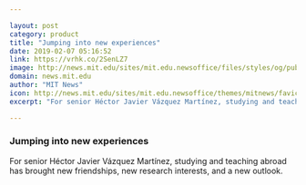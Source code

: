 ```yaml
---

layout: post
category: product
title: "Jumping into new experiences"
date: 2019-02-07 05:16:52
link: https://vrhk.co/2SenLZ7
image: http://news.mit.edu/sites/mit.edu.newsoffice/files/styles/og/public/images/2019/MIT-Martinez.jpg
domain: news.mit.edu
author: "MIT News"
icon: http://news.mit.edu/sites/mit.edu.newsoffice/themes/mitnews/favicon.ico
excerpt: "For senior Héctor Javier Vázquez Martínez, studying and teaching abroad has brought new friendships, new research interests, and a new outlook."

---
```


### Jumping into new experiences

For senior Héctor Javier Vázquez Martínez, studying and teaching abroad has brought new friendships, new research interests, and a new outlook.